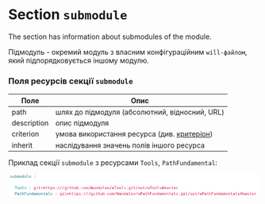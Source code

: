 # Section <code>submodule</code>

The section has information about submodules of the module.

Підмодуль -  окремий модуль з власним конфігураційним <code>will-файлом</code>, який підпорядковується іншому модулю.  

### Поля ресурсів секції `submodule`

| Поле           | Опис                                           |
|----------------|------------------------------------------------|
| path           | шлях до підмодуля (абсолютний, відносний, URL) |
| description    | опис підмодуля                                 |
| criterion      | умова використання ресурса (див. [критеріон](Criterions.md)) |
| inherit        | наслідування значень полів іншого ресурса      |  

Приклад секції `submodule` з ресурсами `Tools`, `PathFundamental`:  

![submodule.section.png](./Images/submodule.section.png)
